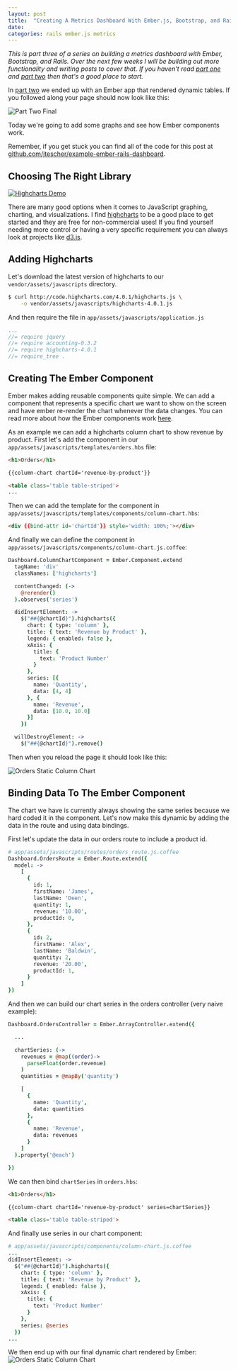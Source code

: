 ```yaml
---
layout: post
title:  "Creating A Metrics Dashboard With Ember.js, Bootstrap, and Rails - Part 3"
date:
categories: rails ember.js metrics
---
```


*This is part three of a series on building a metrics dashboard with Ember, Bootstrap, and Rails. Over the next few weeks
I will be building out more functionality and writing posts to cover that. If you haven't read
[part one](/creating-a-metrics-dashboard-with-ember-and-rails-part-one) and
[part two](/creating-a-metrics-dashboard-with-ember-and-rails-part-two) then that's a good place to start.*

In [part two](/creating-a-metrics-dashboard-with-ember-and-rails-part-two) we ended up with an Ember app that rendered
dynamic tables. If you followed along your page should now look like this:

![Part Two Final](https://jtescher.github.io/assets/creating-a-metrics-dashboard-with-ember-and-rails-part-two/currency-helpers.png)

Today we're going to add some graphs and see how Ember components work.

Remember, if you get stuck you can find all of the code for this post at
[github.com/jtescher/example-ember-rails-dashboard](https://github.com/jtescher/example-ember-rails-dashboard).


Choosing The Right Library
--------------------------

[![Highcharts Demo](http://jtescher.github.io/assets/creating-a-metrics-dashboard-with-ember-and-rails-part-three/highcharts-demo.png)](http://www.highcharts.com/demo/combo/)

There are many good options when it comes to JavaScript graphing, charting, and visualizations. I find
[highcharts](http://www.highcharts.com/) to be a good place to get started and they are free for non-commercial uses!
If you find yourself needing more control or having a very specific requirement you can always look at projects like
[d3.js](http://d3js.org/).


Adding Highcharts
-----------------

Let's download the latest version of highcharts to our `vendor/assets/javascripts` directory.

```bash
$ curl http://code.highcharts.com/4.0.1/highcharts.js \
    -o vendor/assets/javascripts/highcharts-4.0.1.js
```

And then require the file in `app/assets/javascripts/application.js`

```js
...
//= require jquery
//= require accounting-0.3.2
//= require highcharts-4.0.1
//= require_tree .

```


Creating The Ember Component
----------------------------

Ember makes adding reusable components quite simple. We can add a component that represents a specific chart we want to
show on the screen and have ember re-render the chart whenever the data changes. You can read more about how the Ember
components work [here](http://emberjs.com/guides/components/).

As an example we can add a highcharts column chart to show revenue by product. First let's add the component in our
`app/assets/javascripts/templates/orders.hbs` file:

```html
<h1>Orders</h1>

{{column-chart chartId='revenue-by-product'}}

<table class='table table-striped'>
...

```

Then we can add the template for the component in `app/assets/javascripts/templates/components/column-chart.hbs`:

```html
<div {{bind-attr id='chartId'}} style='width: 100%;'></div>

```

And finally we can define the component in `app/assets/javascripts/components/column-chart.js.coffee`:

```coffeescript
Dashboard.ColumnChartComponent = Ember.Component.extend
  tagName: 'div'
  classNames: ['highcharts']

  contentChanged: (->
    @rerender()
  ).observes('series')

  didInsertElement: ->
    $("##{@chartId}").highcharts({
      chart: { type: 'column' },
      title: { text: 'Revenue by Product' },
      legend: { enabled: false },
      xAxis: {
        title: {
          text: 'Product Number'
        }
      },
      series: [{
        name: 'Quantity',
        data: [4, 4]
      }, {
        name: 'Revenue',
        data: [10.0, 10.0]
      }]
    })

  willDestroyElement: ->
    $("##{@chartId}").remove()

```

Then when you reload the page it should look like this:

![Orders Static Column Chart](http://jtescher.github.io/assets/creating-a-metrics-dashboard-with-ember-and-rails-part-three/orders-static-column-chart.png)


Binding Data To The Ember Component
-----------------------------------

The chart we have is currently always showing the same series because we hard coded it in the component. Let's now make
this dynamic by adding the data in the route and using data bindings.

First let's update the data in our orders route to include a product id.

```coffeescript
# app/assets/javascripts/routes/orders_route.js.coffee
Dashboard.OrdersRoute = Ember.Route.extend({
  model: ->
    [
      {
        id: 1,
        firstName: 'James',
        lastName: 'Deen',
        quantity: 1,
        revenue: '10.00',
        productId: 0,
      },
      {
        id: 2,
        firstName: 'Alex',
        lastName: 'Baldwin',
        quantity: 2,
        revenue: '20.00',
        productId: 1,
      }
    ]
})

```

And then we can build our chart series in the orders controller (very naive example):

```coffeescript
Dashboard.OrdersController = Ember.ArrayController.extend({

  ...

  chartSeries: (->
    revenues = @map((order)->
      parseFloat(order.revenue)
    )
    quantities = @mapBy('quantity')

    [
      {
        name: 'Quantity',
        data: quantities
      },
      {
        name: 'Revenue',
        data: revenues
      }
    ]
  ).property('@each')

})


```

We can then bind `chartSeries` in `orders.hbs`:

```html
<h1>Orders</h1>

{{column-chart chartId='revenue-by-product' series=chartSeries}}

<table class='table table-striped'>
```

And finally use series in our chart component:

```coffeescript
# app/assets/javascripts/components/column-chart.js.coffee
...
didInsertElement: ->
  $("##{@chartId}").highcharts({
    chart: { type: 'column' },
    title: { text: 'Revenue by Product' },
    legend: { enabled: false },
    xAxis: {
      title: {
        text: 'Product Number'
      }
    },
    series: @series
  })
...
```

We then end up with our final dynamic chart rendered by Ember:
![Orders Static Column Chart](http://jtescher.github.io/assets/creating-a-metrics-dashboard-with-ember-and-rails-part-three/orders-dynamic-column-chart.png)
